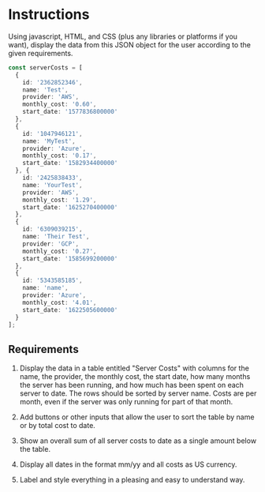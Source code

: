 # Instructions

Using javascript, HTML, and CSS (plus any libraries or platforms if you want), display the data from this JSON object for the user according to the given requirements.

```typescript
const serverCosts = [
  {
    id: '2362852346',
    name: 'Test',
    provider: 'AWS',
    monthly_cost: '0.60',
    start_date: '1577836800000'
  },
  {
    id: '1047946121',
    name: 'MyTest',
    provider: 'Azure',
    monthly_cost: '0.17',
    start_date: '1582934400000'
  }, {
    id: '2425838433',
    name: 'YourTest',
    provider: 'AWS',
    monthly_cost: '1.29',
    start_date: '1625270400000'
  },
  {
    id: '6309039215',
    name: 'Their Test',
    provider: 'GCP',
    monthly_cost: '0.27',
    start_date: '1585699200000'
  },
  {
    id: '5343585185',
    name: 'name',
    provider: 'Azure',
    monthly_cost: '4.01',
    start_date: '1622505600000'
  }
]; 
```

## Requirements
1. Display the data in a table entitled "Server Costs" with columns for the name, the provider, the monthly cost, the start date, how many months the server has been running, and how much has been spent on each server to date. The rows should be sorted by server name. Costs are per month, even if the server was only running for part of that month.
 
2. Add buttons or other inputs that allow the user to sort the table by name or by total cost to date. 

3. Show an overall sum of all server costs to date as a single amount below the table.

4. Display all dates in the format mm/yy and all costs as US currency.

5. Label and style everything in a pleasing and easy to understand way.

